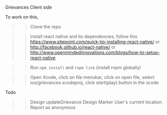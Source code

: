 Grievances Client side

To work on this,
>> Clone the repo

>> install react native and its dependencies, follow this
 https://www.sitepoint.com/quick-tip-installing-react-native/ or http://facebook.github.io/react-native/ or
 http://www.openmindedinnovations.com/blogs/how-to-setup-react-native

>> Run `npm install` and `rnpm link` (install rnpm globally)

>> Open Xcode, click on file menubar, click on open file, select ios/grievances.xcodeproj, click start(play) button in the xcode


Todo
>> Design updateGrievance
>> Design Marker
>> User's current location
>> Report as anonymous
